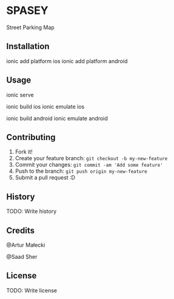 # SPASEY

Street Parking Map

## Installation

ionic add platform ios
ionic add platform android

## Usage

ionic serve

ionic build ios
ionic emulate ios   

ionic build android
ionic emulate android

## Contributing

1. Fork it!
2. Create your feature branch: `git checkout -b my-new-feature`
3. Commit your changes: `git commit -am 'Add some feature'`
4. Push to the branch: `git push origin my-new-feature`
5. Submit a pull request :D

## History

TODO: Write history

## Credits

@Artur Małecki

@Saad Sher

## License

TODO: Write license
